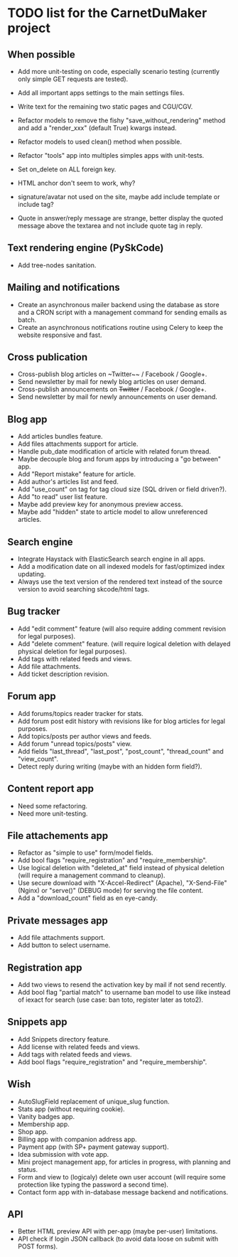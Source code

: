 # TODO list for the CarnetDuMaker project

## When possible

- Add more unit-testing on code, especially scenario testing (currently only simple GET requests are tested).
- Add all important apps settings to the main settings files.
- Write text for the remaining two static pages and CGU/CGV.
- Refactor models to remove the fishy "save_without_rendering" method and add a "render_xxx" (default True) kwargs instead.
- Refactor models to used clean() method when possible.
- Refactor "tools" app into multiples simples apps with unit-tests.

- Set on_delete on ALL foreign key.
- HTML anchor don't seem to work, why?
- signature/avatar not used on the site, maybe add include template or include tag?
- Quote in answer/reply message are strange, better display the quoted message above the textarea and not include quote tag in reply.

## Text rendering engine (PySkCode)

- Add tree-nodes sanitation.

## Mailing and notifications

- Create an asynchronous mailer backend using the database as store and a CRON script with a management command for sending emails as batch.
- Create an asynchronous notifications routine using Celery to keep the website responsive and fast.

## Cross publication

- Cross-publish blog articles on ~Twitter~~ / Facebook / Google+.
- Send newsletter by mail for newly blog articles on user demand.
- Cross-publish announcements on ~~Twitter~~ / Facebook / Google+.
- Send newsletter by mail for newly announcements on user demand.

## Blog app

- Add articles bundles feature.
- Add files attachments support for article.
- Handle pub_date modification of article with related forum thread.
- Maybe decouple blog and forum apps by introducing a "go between" app.
- Add "Report mistake" feature for article.
- Add author's articles list and feed.
- Add "use_count" on tag for tag cloud size (SQL driven or field driven?).
- Add "to read" user list feature.
- Maybe add preview key for anonymous preview access.
- Maybe add "hidden" state to article model to allow unreferenced articles.

## Search engine

- Integrate Haystack with ElasticSearch search engine in all apps.
- Add a modification date on all indexed models for fast/optimized index updating.
- Always use the text version of the rendered text instead of the source version to avoid searching skcode/html tags.

## Bug tracker

- Add "edit comment" feature (will also require adding comment revision for legal purposes).
- Add "delete comment" feature. (will require logical deletion with delayed physical deletion for legal purposes).
- Add tags with related feeds and views.
- Add file attachments.
- Add ticket description revision.

## Forum app

- Add forums/topics reader tracker for stats.
- Add forum post edit history with revisions like for blog articles for legal purposes.
- Add topics/posts per author views and feeds.
- Add forum "unread topics/posts" view.
- Add fields "last_thread", "last_post", "post_count", "thread_count" and "view_count".
- Detect reply during writing (maybe with an hidden form field?).

## Content report app

- Need some refactoring.
- Need more unit-testing.

## File attachements app

- Refactor as "simple to use" form/model fields.
- Add bool flags "require_registration" and "require_membership".
- Use logical deletion with "deleted_at" field instead of physical deletion (will require a management command to cleanup).
- Use secure download with "X-Accel-Redirect" (Apache), "X-Send-File" (Nginx) or "serve()" (DEBUG mode) for serving the file content.
- Add a "download_count" field as en eye-candy.

## Private messages app

- Add file attachments support.
- Add button to select username.

## Registration app

- Add two views to resend the activation key by mail if not send recently.
- Add bool flag "partial match" to username ban model to use ilike instead of iexact for search (use case: ban toto, register later as toto2).

## Snippets app

- Add Snippets directory feature.
- Add license with related feeds and views.
- Add tags with related feeds and views.
- Add bool flags "require_registration" and "require_membership".

## Wish

- AutoSlugField replacement of unique_slug function.
- Stats app (without requiring cookie).
- Vanity badges app.
- Membership app.
- Shop app.
- Billing app with companion address app.
- Payment app (with SP+ payment gateway support).
- Idea submission with vote app.
- Mini project management app, for articles in progress, with planning and status.
- Form and view to (logicaly) delete own user account (will require some protection like typing the password a second time).
- Contact form app with in-database message backend and notifications.

## API

- Better HTML preview API with per-app (maybe per-user) limitations.
- API check if login JSON callback (to avoid data loose on submit with POST forms).
